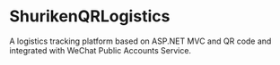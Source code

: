 ShurikenQRLogistics
===================

A logistics tracking platform based on ASP.NET MVC and QR code and integrated with WeChat Public Accounts Service.
